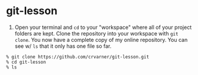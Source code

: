 # git-lesson

1. Open your terminal and `cd` to your "workspace" where all of your project folders are kept. Clone the repository into your workspace with `git clone`. You now have a complete copy of my online repository. You can see w/ `ls` that it only has one file so far.
```
% git clone https://github.com/crvarner/git-lesson.git
% cd git-lesson
% ls
```

